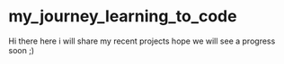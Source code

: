 # my_journey_learning_to_code

Hi there here i will share my recent projects
hope we will see a progress soon ;)
